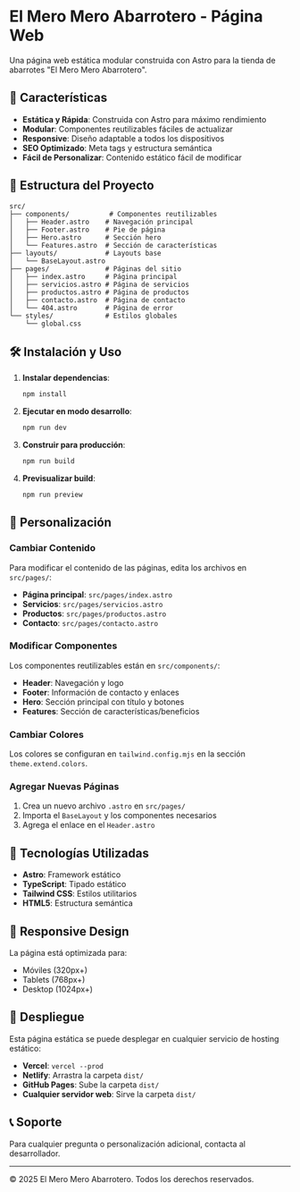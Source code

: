# El Mero Mero Abarrotero - Página Web

Una página web estática modular construida con Astro para la tienda de abarrotes "El Mero Mero Abarrotero".

## 🚀 Características

- **Estática y Rápida**: Construida con Astro para máximo rendimiento
- **Modular**: Componentes reutilizables fáciles de actualizar
- **Responsive**: Diseño adaptable a todos los dispositivos
- **SEO Optimizado**: Meta tags y estructura semántica
- **Fácil de Personalizar**: Contenido estático fácil de modificar

## 📁 Estructura del Proyecto

```
src/
├── components/          # Componentes reutilizables
│   ├── Header.astro    # Navegación principal
│   ├── Footer.astro    # Pie de página
│   ├── Hero.astro      # Sección hero
│   └── Features.astro  # Sección de características
├── layouts/            # Layouts base
│   └── BaseLayout.astro
├── pages/              # Páginas del sitio
│   ├── index.astro     # Página principal
│   ├── servicios.astro # Página de servicios
│   ├── productos.astro # Página de productos
│   ├── contacto.astro  # Página de contacto
│   └── 404.astro       # Página de error
└── styles/             # Estilos globales
    └── global.css
```

## 🛠️ Instalación y Uso

1. **Instalar dependencias**:
   ```bash
   npm install
   ```

2. **Ejecutar en modo desarrollo**:
   ```bash
   npm run dev
   ```

3. **Construir para producción**:
   ```bash
   npm run build
   ```

4. **Previsualizar build**:
   ```bash
   npm run preview
   ```

## 🎨 Personalización

### Cambiar Contenido

Para modificar el contenido de las páginas, edita los archivos en `src/pages/`:

- **Página principal**: `src/pages/index.astro`
- **Servicios**: `src/pages/servicios.astro`
- **Productos**: `src/pages/productos.astro`
- **Contacto**: `src/pages/contacto.astro`

### Modificar Componentes

Los componentes reutilizables están en `src/components/`:

- **Header**: Navegación y logo
- **Footer**: Información de contacto y enlaces
- **Hero**: Sección principal con título y botones
- **Features**: Sección de características/beneficios

### Cambiar Colores

Los colores se configuran en `tailwind.config.mjs` en la sección `theme.extend.colors`.

### Agregar Nuevas Páginas

1. Crea un nuevo archivo `.astro` en `src/pages/`
2. Importa el `BaseLayout` y los componentes necesarios
3. Agrega el enlace en el `Header.astro`

## 🔧 Tecnologías Utilizadas

- **Astro**: Framework estático
- **TypeScript**: Tipado estático
- **Tailwind CSS**: Estilos utilitarios
- **HTML5**: Estructura semántica

## 📱 Responsive Design

La página está optimizada para:
- Móviles (320px+)
- Tablets (768px+)
- Desktop (1024px+)

## 🚀 Despliegue

Esta página estática se puede desplegar en cualquier servicio de hosting estático:

- **Vercel**: `vercel --prod`
- **Netlify**: Arrastra la carpeta `dist/`
- **GitHub Pages**: Sube la carpeta `dist/`
- **Cualquier servidor web**: Sirve la carpeta `dist/`

## 📞 Soporte

Para cualquier pregunta o personalización adicional, contacta al desarrollador.

---

© 2025 El Mero Mero Abarrotero. Todos los derechos reservados.
